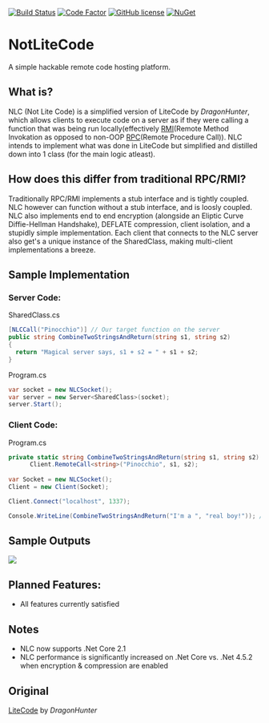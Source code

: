 [![Build Status](https://ci.appveyor.com/api/projects/status/github/ImVexed/notlitecode?branch=master)](https://ci.appveyor.com/project/ImVexed/notlitecode?branch=master)
[![Code Factor](https://www.codefactor.io/repository/github/imvexed/notlitecode/badge)](https://www.codefactor.io/repository/github/imvexed/notlitecode)
[![GitHub license](https://img.shields.io/github/license/ImVexed/NotLiteCode.svg)](https://github.com/ImVexed/NotLiteCode/blob/master/LICENSE)
[![NuGet](https://img.shields.io/nuget/v/Nuget.Core.svg)](https://www.nuget.org/packages/NotLiteCode/1.0.0)

# NotLiteCode
A simple hackable remote code hosting platform.

## What is?
NLC (Not Lite Code) is a simplified version of LiteCode by *DragonHunter*, which allows clients to execute code on a server as if they were calling a function that was being run locally(effectively [RMI](https://en.wikipedia.org/wiki/Distributed_object_communication)(Remote Method Invokation as opposed to non-OOP [RPC](https://en.wikipedia.org/wiki/Remote_procedure_call)(Remote Procedure Call)).
NLC intends to implement what was done in LiteCode but simplified and distilled down into 1 class (for the main logic atleast). 

## How does this differ from traditional RPC/RMI?
Traditionally RPC/RMI implements a stub interface and is tightly coupled. NLC however can function without a stub interface, and is loosly coupled. NLC also implements end to end encryption (alongside an Eliptic Curve Diffie-Hellman Handshake), DEFLATE compression, client isolation, and a stupidly simple implementation.  Each client that connects to the NLC server also get's a unique instance of the SharedClass, making multi-client implementations a breeze.

## Sample Implementation
### Server Code:
SharedClass.cs
```C#
[NLCCall("Pinocchio")] // Our target function on the server
public string CombineTwoStringsAndReturn(string s1, string s2)
{
  return "Magical server says, s1 + s2 = " + s1 + s2;
}
```
Program.cs
```C#
var socket = new NLCSocket();
var server = new Server<SharedClass>(socket);
server.Start();
```
### Client Code:
Program.cs
```C#
private static string CombineTwoStringsAndReturn(string s1, string s2) =>
      Client.RemoteCall<string>("Pinocchio", s1, s2);
      
var Socket = new NLCSocket();
Client = new Client(Socket);

Client.Connect("localhost", 1337);

Console.WriteLine(CombineTwoStringsAndReturn("I'm a ", "real boy!")); // Returns "Magical server says, s1 + s2 = I'm a real boy!"
```
## Sample Outputs
<img src="http://image.prntscr.com/image/3dabba40de9643e18c2362a1e0e6f9d3.png" align="center" />
 
## Planned Features:
  - All features currently satisfied
## Notes
  - NLC now supports .Net Core 2.1
  - NLC performance is significantly increased on .Net Core vs. .Net 4.5.2 when encryption & compression are enabled
## Original
[LiteCode](https://gitlab.com/Dergan/LiteCode) by *DragonHunter* 
